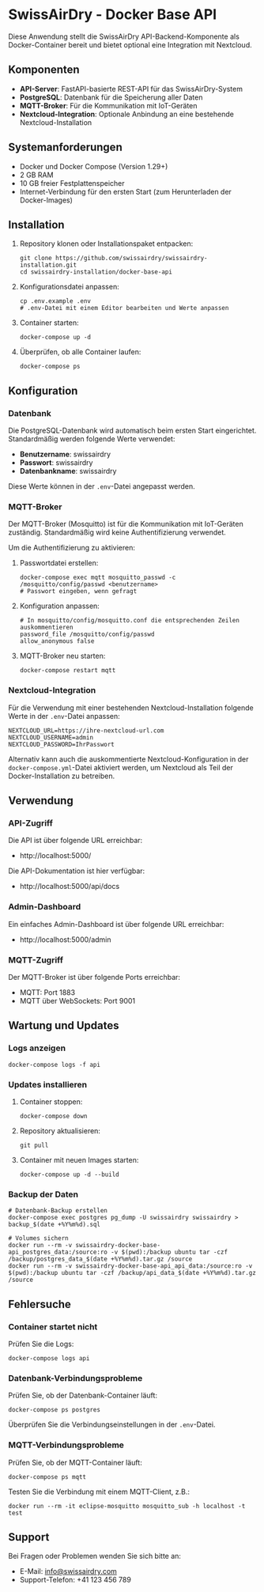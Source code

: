 # SwissAirDry - Docker Base API

Diese Anwendung stellt die SwissAirDry API-Backend-Komponente als Docker-Container bereit und bietet optional eine Integration mit Nextcloud.

## Komponenten

* **API-Server**: FastAPI-basierte REST-API für das SwissAirDry-System
* **PostgreSQL**: Datenbank für die Speicherung aller Daten
* **MQTT-Broker**: Für die Kommunikation mit IoT-Geräten
* **Nextcloud-Integration**: Optionale Anbindung an eine bestehende Nextcloud-Installation

## Systemanforderungen

* Docker und Docker Compose (Version 1.29+)
* 2 GB RAM
* 10 GB freier Festplattenspeicher
* Internet-Verbindung für den ersten Start (zum Herunterladen der Docker-Images)

## Installation

1. Repository klonen oder Installationspaket entpacken:
   ```
   git clone https://github.com/swissairdry/swissairdry-installation.git
   cd swissairdry-installation/docker-base-api
   ```

2. Konfigurationsdatei anpassen:
   ```
   cp .env.example .env
   # .env-Datei mit einem Editor bearbeiten und Werte anpassen
   ```

3. Container starten:
   ```
   docker-compose up -d
   ```

4. Überprüfen, ob alle Container laufen:
   ```
   docker-compose ps
   ```

## Konfiguration

### Datenbank

Die PostgreSQL-Datenbank wird automatisch beim ersten Start eingerichtet. Standardmäßig werden folgende Werte verwendet:

* **Benutzername**: swissairdry
* **Passwort**: swissairdry
* **Datenbankname**: swissairdry

Diese Werte können in der `.env`-Datei angepasst werden.

### MQTT-Broker

Der MQTT-Broker (Mosquitto) ist für die Kommunikation mit IoT-Geräten zuständig. Standardmäßig wird keine Authentifizierung verwendet.

Um die Authentifizierung zu aktivieren:

1. Passwortdatei erstellen:
   ```
   docker-compose exec mqtt mosquitto_passwd -c /mosquitto/config/passwd <benutzername>
   # Passwort eingeben, wenn gefragt
   ```

2. Konfiguration anpassen:
   ```
   # In mosquitto/config/mosquitto.conf die entsprechenden Zeilen auskommentieren
   password_file /mosquitto/config/passwd
   allow_anonymous false
   ```

3. MQTT-Broker neu starten:
   ```
   docker-compose restart mqtt
   ```

### Nextcloud-Integration

Für die Verwendung mit einer bestehenden Nextcloud-Installation folgende Werte in der `.env`-Datei anpassen:

```
NEXTCLOUD_URL=https://ihre-nextcloud-url.com
NEXTCLOUD_USERNAME=admin
NEXTCLOUD_PASSWORD=IhrPasswort
```

Alternativ kann auch die auskommentierte Nextcloud-Konfiguration in der `docker-compose.yml`-Datei aktiviert werden, um Nextcloud als Teil der Docker-Installation zu betreiben.

## Verwendung

### API-Zugriff

Die API ist über folgende URL erreichbar:

* http://localhost:5000/

Die API-Dokumentation ist hier verfügbar:

* http://localhost:5000/api/docs

### Admin-Dashboard

Ein einfaches Admin-Dashboard ist über folgende URL erreichbar:

* http://localhost:5000/admin

### MQTT-Zugriff

Der MQTT-Broker ist über folgende Ports erreichbar:

* MQTT: Port 1883
* MQTT über WebSockets: Port 9001

## Wartung und Updates

### Logs anzeigen

```
docker-compose logs -f api
```

### Updates installieren

1. Container stoppen:
   ```
   docker-compose down
   ```

2. Repository aktualisieren:
   ```
   git pull
   ```

3. Container mit neuen Images starten:
   ```
   docker-compose up -d --build
   ```

### Backup der Daten

```
# Datenbank-Backup erstellen
docker-compose exec postgres pg_dump -U swissairdry swissairdry > backup_$(date +%Y%m%d).sql

# Volumes sichern
docker run --rm -v swissairdry-docker-base-api_postgres_data:/source:ro -v $(pwd):/backup ubuntu tar -czf /backup/postgres_data_$(date +%Y%m%d).tar.gz /source
docker run --rm -v swissairdry-docker-base-api_api_data:/source:ro -v $(pwd):/backup ubuntu tar -czf /backup/api_data_$(date +%Y%m%d).tar.gz /source
```

## Fehlersuche

### Container startet nicht

Prüfen Sie die Logs:

```
docker-compose logs api
```

### Datenbank-Verbindungsprobleme

Prüfen Sie, ob der Datenbank-Container läuft:

```
docker-compose ps postgres
```

Überprüfen Sie die Verbindungseinstellungen in der `.env`-Datei.

### MQTT-Verbindungsprobleme

Prüfen Sie, ob der MQTT-Container läuft:

```
docker-compose ps mqtt
```

Testen Sie die Verbindung mit einem MQTT-Client, z.B.:

```
docker run --rm -it eclipse-mosquitto mosquitto_sub -h localhost -t test
```

## Support

Bei Fragen oder Problemen wenden Sie sich bitte an:

* E-Mail: info@swissairdry.com
* Support-Telefon: +41 123 456 789